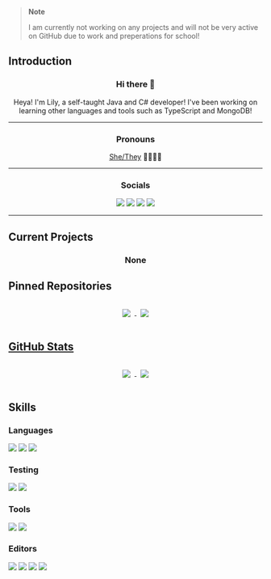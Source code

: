 > **Note**
> 
> I am currently not working on any projects and will not be very active on GitHub due to work and preperations for school!
<!--<img src="./assets/banner.png" alt="Banner"><br>-->

## Introduction
<h3 align="center">Hi there 👋</h3>
<p align="center">Heya! I'm Lily, a self-taught Java and C# developer! I've been working on learning other languages and tools such as TypeScript and MongoDB!</p>

---
<h3 align="center">Pronouns</h3>
<p align="center"><a href="https://en.pronouns.page/@sh0ck">She/They</a> 🏳️‍⚧️🏳️‍🌈</p>

---
<h3 align="center">Socials</h3>
<p align="center">
  <a href="https://twitch.tv/sh0ckR6"><img src="https://img.shields.io/badge/Twitch-1DA1F2?colorA=24273a&style=for-the-badge&logo=twitch&logoColor=white&color=9146FF"/></a>
  <a href="http://twitter.com/sh0ckR6"><img src="https://img.shields.io/badge/Twitter-1DA1F2?colorA=24273a&style=for-the-badge&logo=twitter&logoColor=white&color=1DA1F2" href="https://twitter.com/sh0ckR6"/></a>
  <a href="https://youtube.com/sh0ckR6"/><img src="https://img.shields.io/badge/Youtube-1DA1F2?colorA=24273a&style=for-the-badge&logo=youtube&logoColor=white&color=FF0000"/></a>
    <a href="https://tiktok.com/@sh0ckR6"/><img src="https://img.shields.io/badge/TikTok-1DA1F2?colorA=24273a&style=for-the-badge&logo=tiktok&logoColor=white&color=000000"/></a>
</p>

---
## Current Projects
<h3 align="center">None</h3>

## Pinned Repositories
<p align="center">
  <a href="https://github.com/sh0ckdotlive/AchievementBorder">
    <img align="center" style="margin:1rem 0.5rem" src="https://github-readme-stats.vercel.app/api/pin/?username=sh0ckdotlive&repo=AchievementBorder&title_color=91d7e3&text_color=c9cacc&icon_color=7dc4e4&bg_color=24273a&hide_border=true&show_owner=true" />
  </a>
  <a href="https://github.com/sh0ckdotlive/MineEffect">
    <img align="center" style="margin:1rem 0.5rem" src="https://github-readme-stats.vercel.app/api/pin/?username=sh0ckdotlive&repo=MineEffect&title_color=91d7e3&text_color=c9cacc&icon_color=7dc4e4&bg_color=24273a&hide_border=true&show_owner=true" />
</p>

## GitHub Stats
<p align="center">
  <a href="https://github.com/anuraghazra/github-readme-stats">
    <img align="center" style="margin:1rem 0.5rem" src="https://github-readme-stats.vercel.app/api?username=sh0ckR6&title_color=7dc4e4&bg_color=24273a&icon_color=7dc4e4&text_color=c9cacc&hide_border=true" />
  </a>
  <a href="https://git.io/streak-stats">
    <img align="center" style="margin:1rem 0.5rem" src="https://streak-stats.demolab.com?user=sh0ckr6&hide_border=true&date_format=M%20j%5B%2C%20Y%5D&background=24273A&fire=F5A97F&ring=EED49F&stroke=5B6078&currStreakNum=CAD3F5&sideNums=CAD3F5&currStreakLabel=F5A97F&sideLabels=B8C0E0&dates=A5ADCB" />
  </a>
</p>

## Skills
### Languages
![](https://img.shields.io/badge/Java-informational?colorA=24273a&style=for-the-badge&logo=openjdk&logoColor=white&color=8bd5ca)
![](https://img.shields.io/badge/C%23-informational?colorA=24273a&style=for-the-badge&logo=csharp&logoColor=white&color=8bd5ca)
![](https://img.shields.io/badge/Unity-informational?colorA=24273a&style=for-the-badge&logo=unity&logoColor=white&color=8bd5ca)

### Testing
![](https://img.shields.io/badge/JUnit-informational?colorA=24273a&style=for-the-badge&logo=junit5&logoColor=white&color=a6da95)
![](https://img.shields.io/badge/NUnit-informational?colorA=24273a&style=for-the-badge&logoColor=white&color=a6da95)

### Tools
![](https://img.shields.io/badge/Git-informational?colorA=24273a&style=for-the-badge&logo=Git&logoColor=white&color=f5a97f)
![](https://img.shields.io/badge/GitHub-informational?colorA=24273a&style=for-the-badge&logo=GitHub&logoColor=white&color=f5a97f)

### Editors
![](https://img.shields.io/badge/IntelliJ-informational?colorA=24273a&style=for-the-badge&logo=intellij-idea&logoColor=white&color=ee99a0)
![](https://img.shields.io/badge/Rider-informational?colorA=24273a&style=for-the-badge&logo=rider&logoColor=white&color=ee99a0)
![](https://img.shields.io/badge/Visual%20Studio%20Code-informational?colorA=24273a&style=for-the-badge&logo=visual-studio-code&logoColor=white&color=ee99a0)
![](https://img.shields.io/badge/Vim-informational?colorA=24273a&style=for-the-badge&logo=vim&logoColor=white&color=ee99a0)
